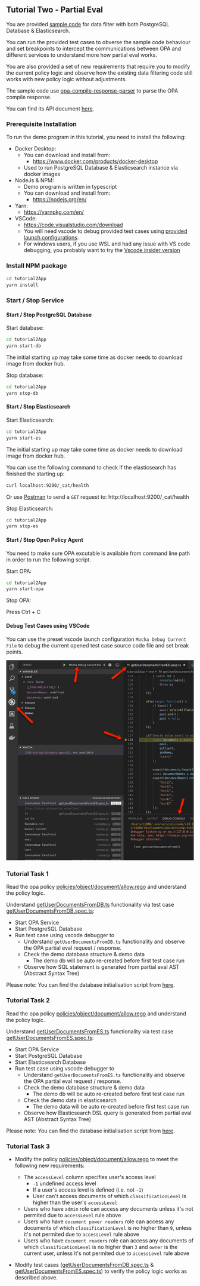 ## Tutorial Two - Partial Eval

You are provided [sample code](./tutorial2App) for data filter with both PostgreSQL Database & Elasticsearch.

You can run the provided test cases to obverse the sample code behaviour and set breakpoints to intercept the communications between OPA and different services to understand more how partial eval works.

You are also provided a set of new requirements that require you to modify the current policy logic and observe how the existing data filtering code still works with new policy logic without adjustments.

The sample code use [opa-compile-response-parser](https://github.com/t83714/opa-compile-response-parser) to parse the OPA compile response.

You can find its API document [here](https://t83714.github.io/opa-compile-response-parser/).


### Prerequisite Installation

To run the demo program in this tutorial, you need to install the following:

- Docker Desktop: 
  - You can download and install from:
    - https://www.docker.com/products/docker-desktop
  - Used to run PostgreSQL Database & Elasticsearch instance via docker images
- NodeJs & NPM: 
  - Demo program is written in typescript
  - You can download and install from:
    - https://nodejs.org/en/
- Yarn:
  - https://yarnpkg.com/en/
- VSCode:
  - https://code.visualstudio.com/download 
  - You will need vscode to debug provided test cases using [provided launch configurations](./.vscode/launch.json).
  - For windows users, if you use WSL and had any issue with VS code debugging, you probably want to try the [Vscode insider version](https://code.visualstudio.com/insiders/)


### Install NPM package

```bash
cd tutorial2App
yarn install
```

### Start / Stop Service

#### Start / Stop PostgreSQL Database

Start database:

```bash
cd tutorial2App
yarn start-db
```

The initial starting up may take some time as docker needs to download image from docker hub.

Stop database:

```bash
cd tutorial2App
yarn stop-db
```

#### Start / Stop Elasticsearch

Start Elasticsearch:

```bash
cd tutorial2App
yarn start-es
```

The initial starting up may take some time as docker needs to download image from docker hub.

You can use the following command to check if the elasticsearch has finished the starting up:

```bash
curl localhost:9200/_cat/health
```

Or use [Postman](https://www.getpostman.com/) to send a `GET` request to: http://localhost:9200/_cat/health

Stop Elasticsearch:

```bash
cd tutorial2App
yarn stop-es
```

####  Start / Stop Open Policy Agent

You need to make sure OPA excutable is available from command line path in order to run the following script.

Start OPA:

```bash
cd tutorial2App
yarn start-opa
```

Stop OPA:

Press Ctrl + C

#### Debug Test Cases using VSCode

You can use the preset vscode launch configuration `Mocha Debug Current File` to debug the current opened test case source code file and set break points.

![vscode](https://raw.githubusercontent.com/t83714/opa-workshop/master/vscode.png)

### Tutorial Task 1

Read the opa policy [policies/object/document/allow.rego](./policies/object/document/allow.rego) and understand the policy logic. 

Understand [getUserDocumentsFromDB.ts](./tutorial2App/getUserDocumentsFromDB.ts) functionality via test case [getUserDocumentsFromDB.spec.ts](./tutorial2App/test/getUserDocumentsFromDB.spec.ts):

- Start OPA Service
- Start PostgreSQL Database
- Run test case using vscode debugger to 
  - Understand `getUserDocumentsFromDB.ts` functionality and observe the OPA partial eval request / response.
  - Check the demo database structure & demo data
    - The demo db will be auto re-created before first test case run
  - Observe how SQL statement is generated from partial eval AST (Abstract Syntax Tree)

Please note: You can find the database initialisation script from [here](./tutorial2App/sql).

### Tutorial Task 2

Read the opa policy [policies/object/document/allow.rego](./policies/object/document/allow.rego) and understand the policy logic.

Understand [getUserDocumentsFromES.ts](./tutorial2App/getUserDocumentsFromES.ts) functionality via test case [getUserDocumentsFromES.spec.ts](./tutorial2App/test/getUserDocumentsFromES.spec.ts):

- Start OPA Service
- Start PostgreSQL Database
- Start Elasticsearch Database
- Run test case using vscode debugger to 
  - Understand `getUserDocumentsFromES.ts` functionality and observe the OPA partial eval request / response.
  - Check the demo database structure & demo data
    - The demo db will be auto re-created before first test case run
  - Check the demo data in elasticsearch
    - The demo data will be auto re-created before first test case run
  - Observe how Elasticsearch DSL query is generated from partial eval AST (Abstract Syntax Tree)

Please note: You can find the database initialisation script from [here](./tutorial2App/sql).

### Tutorial Task 3

- Modify the policy [policies/object/document/allow.rego](./policies/object/document/allow.rego) to meet the following new requirements:
    - The `accessLevel` column specifies user's access level
        - `-1` undefined access level
        - If a user's access level is defined (i.e. not `-1`)
        - User can't access documents of which `classificationLevel` is higher than the user's `accessLevel`
    - Users who have `admin` role can access any documents unless it's not permited due to `accessLevel` rule above
    - Users who have `document power readers` role can access any documents of which `classificationLevel` is no higher than `9`, unless it's not permited due to `accessLevel` rule above
    - Users who have `document readers` role can access any documents of which `classificationLevel` is no higher than `3` and `owner` is the current user, unless it's not permited due to `accessLevel` rule above

- Modify test cases ([getUserDocumentsFromDB.spec.ts](./tutorial2App/test/getUserDocumentsFromDB.spec.ts) & [getUserDocumentsFromES.spec.ts](./tutorial2App/test/getUserDocumentsFromES.spec.ts)) to verify the policy logic works as described above.